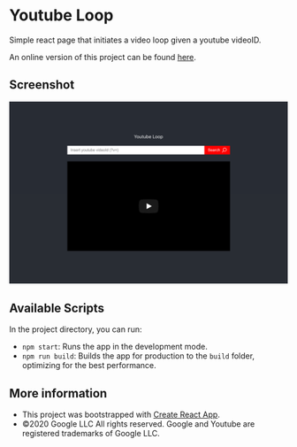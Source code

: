 # Youtube Loop

Simple react page that initiates a video loop given a youtube videoID.

An online version of this project can be found [here](https://pmarfany.github.io/youtube-loop).

## Screenshot

![Screenshot](screenshot.png?raw=true "Screenshot")

## Available Scripts

In the project directory, you can run:

- `npm start`: Runs the app in the development mode.
- `npm run build`: Builds the app for production to the `build` folder, optimizing for the best performance.

## More information

- This project was bootstrapped with [Create React App](https://github.com/facebook/create-react-app).
- ©2020 Google LLC All rights reserved. Google and Youtube are registered trademarks of Google LLC.